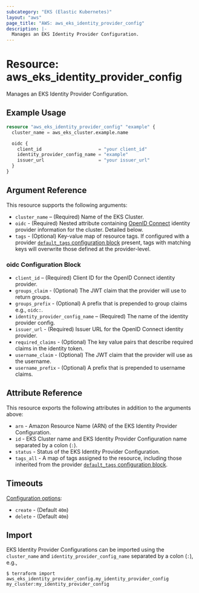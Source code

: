```yaml
---
subcategory: "EKS (Elastic Kubernetes)"
layout: "aws"
page_title: "AWS: aws_eks_identity_provider_config"
description: |-
  Manages an EKS Identity Provider Configuration.
---
```


# Resource: aws_eks_identity_provider_config

Manages an EKS Identity Provider Configuration.

## Example Usage

```terraform
resource "aws_eks_identity_provider_config" "example" {
  cluster_name = aws_eks_cluster.example.name

  oidc {
    client_id                     = "your client_id"
    identity_provider_config_name = "example"
    issuer_url                    = "your issuer_url"
  }
}
```

## Argument Reference

This resource supports the following arguments:

* `cluster_name` – (Required) Name of the EKS Cluster.
* `oidc` - (Required) Nested attribute containing [OpenID Connect](https://openid.net/connect/) identity provider information for the cluster. Detailed below.
* `tags` - (Optional) Key-value map of resource tags. If configured with a provider [`default_tags` configuration block](https://registry.terraform.io/providers/hashicorp/aws/latest/docs#default_tags-configuration-block) present, tags with matching keys will overwrite those defined at the provider-level.

### oidc Configuration Block

* `client_id` – (Required) Client ID for the OpenID Connect identity provider.
* `groups_claim` - (Optional) The JWT claim that the provider will use to return groups.
* `groups_prefix` - (Optional) A prefix that is prepended to group claims e.g., `oidc:`.
* `identity_provider_config_name` – (Required) The name of the identity provider config.
* `issuer_url` - (Required) Issuer URL for the OpenID Connect identity provider.
* `required_claims` - (Optional) The key value pairs that describe required claims in the identity token.
* `username_claim` - (Optional) The JWT claim that the provider will use as the username.
* `username_prefix` - (Optional) A prefix that is prepended to username claims.

## Attribute Reference

This resource exports the following attributes in addition to the arguments above:

* `arn` - Amazon Resource Name (ARN) of the EKS Identity Provider Configuration.
* `id` - EKS Cluster name and EKS Identity Provider Configuration name separated by a colon (`:`).
* `status` - Status of the EKS Identity Provider Configuration.
* `tags_all` - A map of tags assigned to the resource, including those inherited from the provider [`default_tags` configuration block](https://registry.terraform.io/providers/hashicorp/aws/latest/docs#default_tags-configuration-block).

## Timeouts

[Configuration options](https://developer.hashicorp.com/terraform/language/resources/syntax#operation-timeouts):

* `create` - (Default `40m`)
* `delete` - (Default `40m`)

## Import

EKS Identity Provider Configurations can be imported using the `cluster_name` and `identity_provider_config_name` separated by a colon (`:`), e.g.,

```
$ terraform import aws_eks_identity_provider_config.my_identity_provider_config my_cluster:my_identity_provider_config
```
